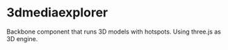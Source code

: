 # 3dmediaexplorer
Backbone component that runs 3D models with hotspots. Using three.js as 3D engine.


